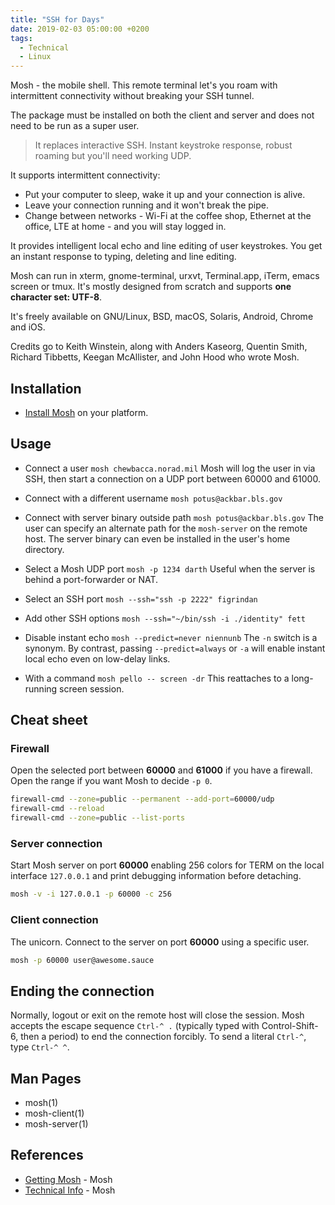 ```yaml
---
title: "SSH for Days"
date: 2019-02-03 05:00:00 +0200
tags:
  - Technical
  - Linux
---
```


Mosh - the mobile shell. This remote terminal let's you roam
with intermittent connectivity without breaking your SSH tunnel.

The package must be installed on both the client and server and
does not need to be run as a super user.

> It replaces interactive SSH. Instant keystroke response, robust roaming
> but you'll need working UDP.

It supports intermittent connectivity:

- Put your computer to sleep, wake it up and your connection is alive.
- Leave your connection running and it won't break the pipe.
- Change between networks - Wi-Fi at the coffee shop, Ethernet at the
  office, LTE at home - and you will stay logged in.

It provides intelligent local echo and line editing of user keystrokes.
You get an instant response to typing, deleting and line editing.

Mosh can run in xterm, gnome-terminal, urxvt, Terminal.app, iTerm, emacs
screen or tmux. It's mostly designed from scratch and supports **one character set: UTF-8**.

It's freely available on GNU/Linux, BSD, macOS, Solaris, Android, Chrome
and iOS.

Credits go to Keith Winstein, along with Anders Kaseorg, Quentin Smith,
Richard Tibbetts, Keegan McAllister, and John Hood who wrote Mosh.

## Installation

- [Install Mosh](https://mosh.org/#getting) on your platform.

## Usage

- Connect a user `mosh chewbacca.norad.mil`
  Mosh will log the user in via SSH, then start a connection on a UDP
  port between 60000 and 61000.

- Connect with a different username `mosh potus@ackbar.bls.gov`
- Connect with server binary outside path `mosh potus@ackbar.bls.gov`
  The user can specify an alternate path for the `mosh-server` on the
  remote host. The server binary can even be installed in the user's home
  directory.

- Select a Mosh UDP port `mosh -p 1234 darth`
  Useful when the server is behind a port-forwarder or NAT.

- Select an SSH port `mosh --ssh="ssh -p 2222" figrindan`
- Add other SSH options `mosh --ssh="~/bin/ssh -i ./identity" fett`
- Disable instant echo `mosh --predict=never niennunb`
  The `-n` switch is a synonym. By contrast, passing `--predict=always`
  or `-a` will enable instant local echo even on low-delay links.

- With a command `mosh pello -- screen -dr`
  This reattaches to a long-running screen session.

## Cheat sheet

### Firewall

Open the selected port between **60000** and **61000** if you have a
firewall. Open the range if you want Mosh to decide `-p 0`.

```bash
firewall-cmd --zone=public --permanent --add-port=60000/udp
firewall-cmd --reload
firewall-cmd --zone=public --list-ports
```

### Server connection

Start Mosh server on port **60000** enabling 256 colors for TERM on the
local interface `127.0.0.1` and print debugging information before
detaching.

```bash
mosh -v -i 127.0.0.1 -p 60000 -c 256
```

### Client connection

The unicorn. Connect to the server on port **60000** using a specific
user.

```bash
mosh -p 60000 user@awesome.sauce
```

## Ending the connection

Normally, logout or exit on the remote host will close the session. Mosh accepts the escape sequence `Ctrl-^ .` (typically typed with Control-Shift-6, then a period) to end the connection forcibly. To send a literal `Ctrl-^`, type `Ctrl-^ ^`.

## Man Pages

- mosh(1)
- mosh-client(1)
- mosh-server(1)

## References

- [Getting Mosh](https://mosh.org/#getting) - Mosh
- [Technical Info](https://mosh.org/#techinfo) - Mosh
